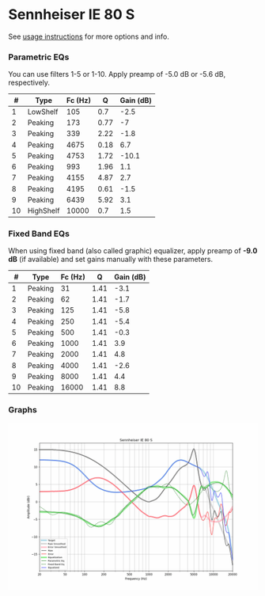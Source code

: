 # Sennheiser IE 80 S
See [usage instructions](https://github.com/jaakkopasanen/AutoEq#usage) for more options and info.

### Parametric EQs
You can use filters 1-5 or 1-10. Apply preamp of -5.0 dB or -5.6 dB, respectively.

|   # | Type      |   Fc (Hz) |    Q |   Gain (dB) |
|-----|-----------|-----------|------|-------------|
|   1 | LowShelf  |       105 | 0.7  |        -2.5 |
|   2 | Peaking   |       173 | 0.77 |        -7   |
|   3 | Peaking   |       339 | 2.22 |        -1.8 |
|   4 | Peaking   |      4675 | 0.18 |         6.7 |
|   5 | Peaking   |      4753 | 1.72 |       -10.1 |
|   6 | Peaking   |       993 | 1.96 |         1.1 |
|   7 | Peaking   |      4155 | 4.87 |         2.7 |
|   8 | Peaking   |      4195 | 0.61 |        -1.5 |
|   9 | Peaking   |      6439 | 5.92 |         3.1 |
|  10 | HighShelf |     10000 | 0.7  |         1.5 |

### Fixed Band EQs
When using fixed band (also called graphic) equalizer, apply preamp of **-9.0 dB** (if available) and set gains manually with these parameters.

|   # | Type    |   Fc (Hz) |    Q |   Gain (dB) |
|-----|---------|-----------|------|-------------|
|   1 | Peaking |        31 | 1.41 |        -3.1 |
|   2 | Peaking |        62 | 1.41 |        -1.7 |
|   3 | Peaking |       125 | 1.41 |        -5.8 |
|   4 | Peaking |       250 | 1.41 |        -5.4 |
|   5 | Peaking |       500 | 1.41 |        -0.3 |
|   6 | Peaking |      1000 | 1.41 |         3.9 |
|   7 | Peaking |      2000 | 1.41 |         4.8 |
|   8 | Peaking |      4000 | 1.41 |        -2.6 |
|   9 | Peaking |      8000 | 1.41 |         4.4 |
|  10 | Peaking |     16000 | 1.41 |         8.8 |

### Graphs
![](./Sennheiser%20IE%2080%20S.png)

